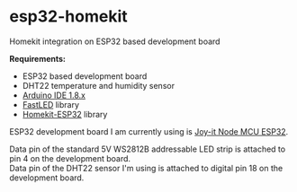 # esp32-homekit
Homekit integration on ESP32 based development board

**Requirements:**
- ESP32 based development board
- DHT22 temperature and humidity sensor
- [Arduino IDE 1.8.x](https://www.arduino.cc/en/software)
- [FastLED](https://github.com/FastLED/FastLED) library
- [Homekit-ESP32](https://github.com/Mixiaoxiao/Arduino-HomeKit-ESP32) library


ESP32 development board I am currently using is [Joy-it Node MCU ESP32](https://joy-it.net/en/products/SBC-NodeMCU-ESP32). 

Data pin of the standard 5V WS2812B addressable LED strip is attached to pin 4 on the development board.  
Data pin of the DHT22 sensor I'm using is attached to digital pin 18 on the development board.
